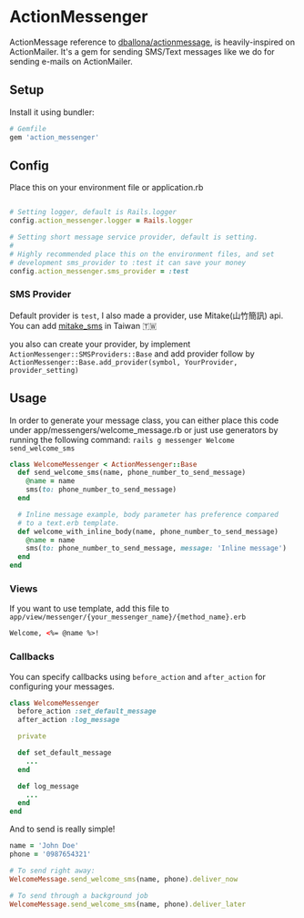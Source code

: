 # ActionMessenger

ActionMessage reference to [dballona/actionmessage](https://github.com/dballona/actionmessage), is heavily-inspired on ActionMailer.
It's a gem for sending SMS/Text messages like we do for sending e-mails on ActionMailer.

## Setup

Install it using bundler:

```ruby
# Gemfile
gem 'action_messenger'
```

## Config
Place this on your environment file or application.rb

```ruby

# Setting logger, default is Rails.logger
config.action_messenger.logger = Rails.logger

# Setting short message service provider, default is setting.
#
# Highly recommended place this on the environment files, and set 
# development sms_provider to :test it can save your money
config.action_messenger.sms_provider = :test 


```

### SMS Provider
Default provider is `test`, I also made a provider, use Mitake(山竹簡訊) api.
You can add [mitake_sms](http://) in Taiwan 🇹🇼

you also can create your provider, by implement `ActionMessenger::SMSProviders::Base` and add provider follow by `ActionMessenger::Base.add_provider(symbol, YourProvider, provider_setting)`

## Usage

In order to generate your message class, you can either place this code
under app/messengers/welcome_message.rb or just use generators by running
the following command: `rails g messenger Welcome send_welcome_sms`

```ruby
class WelcomeMessenger < ActionMessenger::Base
  def send_welcome_sms(name, phone_number_to_send_message)
    @name = name
    sms(to: phone_number_to_send_message)
  end

  # Inline message example, body parameter has preference compared
  # to a text.erb template.
  def welcome_with_inline_body(name, phone_number_to_send_message)
    @name = name
    sms(to: phone_number_to_send_message, message: 'Inline message')
  end
end
```

### Views

If you want to use template, add this file to `app/view/messenger/{your_messenger_name}/{method_name}.erb`

```html
Welcome, <%= @name %>!
```

### Callbacks
You can specify callbacks using `before_action` and `after_action` for configuring your messages.

```ruby
class WelcomeMessenger
  before_action :set_default_message
  after_action :log_message

  private

  def set_default_message
    ...
  end

  def log_message
    ...
  end
end

```

And to send is really simple!

```ruby
name = 'John Doe'
phone = '0987654321'

# To send right away:
WelcomeMessage.send_welcome_sms(name, phone).deliver_now

# To send through a background job
WelcomeMessage.send_welcome_sms(name, phone).deliver_later

```